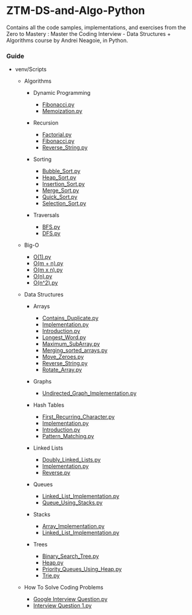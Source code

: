 # ZTM-DS-and-Algo-Python
Contains all the code samples, implementations, and exercises from the Zero to Mastery : Master the Coding Interview - Data Structures + Algorithms course by Andrei Neagoie, in Python.

### Guide
- venv/Scripts
  - Algorithms
    - Dynamic Programming
      - [Fibonacci.py](https://github.com/VicodinAbuser/ZTM-DS-and-Algo-Python/blob/master/venv/Scripts/Algorithms/Dynamic%20Programming/Fibonacci.py)
      - [Memoization.py](https://github.com/VicodinAbuser/ZTM-DS-and-Algo-Python/blob/master/venv/Scripts/Algorithms/Dynamic%20Programming/Memoization.py)
      
    - Recursion
      - [Factorial.py](https://github.com/VicodinAbuser/ZTM-DS-and-Algo-Python/blob/master/venv/Scripts/Algorithms/Recursion/Factorial.py)
      - [Fibonacci.py](https://github.com/VicodinAbuser/ZTM-DS-and-Algo-Python/blob/master/venv/Scripts/Algorithms/Recursion/Fibonacci.py)
      - [Reverse_String.py](https://github.com/VicodinAbuser/ZTM-DS-and-Algo-Python/blob/master/venv/Scripts/Algorithms/Recursion/Reverse_String.py)
    
    - Sorting
      - [Bubble_Sort.py](https://github.com/VicodinAbuser/ZTM-DS-and-Algo-Python/blob/master/venv/Scripts/Algorithms/Sorting/Bubble_Sort.py)
      - [Heap_Sort.py](https://github.com/VicodinAbuser/ZTM-DS-and-Algo-Python/blob/master/venv/Scripts/Algorithms/Sorting/Heap_Sort.py)
      - [Insertion_Sort.py](https://github.com/VicodinAbuser/ZTM-DS-and-Algo-Python/blob/master/venv/Scripts/Algorithms/Sorting/Insertion_Sort.py)
      - [Merge_Sort.py](https://github.com/VicodinAbuser/ZTM-DS-and-Algo-Python/blob/master/venv/Scripts/Algorithms/Sorting/Merge_Sort.py)
      - [Quick_Sort.py](https://github.com/VicodinAbuser/ZTM-DS-and-Algo-Python/blob/master/venv/Scripts/Algorithms/Sorting/Quick_Sort.py)
      - [Selection_Sort.py](https://github.com/VicodinAbuser/ZTM-DS-and-Algo-Python/blob/master/venv/Scripts/Algorithms/Sorting/Selection_Sort.py)
    
    - Traversals
      - [BFS.py](https://github.com/VicodinAbuser/ZTM-DS-and-Algo-Python/blob/master/venv/Scripts/Algorithms/Traversals/BFS.py)
      - [DFS.py](https://github.com/VicodinAbuser/ZTM-DS-and-Algo-Python/blob/master/venv/Scripts/Algorithms/Traversals/DFS.py)
  
  - Big-O
    - [O(1).py](https://github.com/VicodinAbuser/ZTM-DS-and-Algo-Python/blob/master/venv/Scripts/Big-O/O(1).py)
    - [O(m + n).py](https://github.com/VicodinAbuser/ZTM-DS-and-Algo-Python/blob/master/venv/Scripts/Big-O/O(m%20%2B%20n).py)
    - [O(m x n).py](https://github.com/VicodinAbuser/ZTM-DS-and-Algo-Python/blob/master/venv/Scripts/Big-O/O(m%20x%20n).py)
    - [O(n).py](https://github.com/VicodinAbuser/ZTM-DS-and-Algo-Python/blob/master/venv/Scripts/Big-O/O(n).py)
    - [O(n^2).py](https://github.com/VicodinAbuser/ZTM-DS-and-Algo-Python/blob/master/venv/Scripts/Big-O/O(n%5E2).py)
  
  - Data Structures
    - Arrays
      - [Contains_Duplicate.py](https://github.com/VicodinAbuser/ZTM-DS-and-Algo-Python/blob/master/venv/Scripts/Data%20Structures/Arrays/Contains_Duplicate.py)
      - [Implementation.py](https://github.com/VicodinAbuser/ZTM-DS-and-Algo-Python/blob/master/venv/Scripts/Data%20Structures/Arrays/Implementation.py)
      - [Introduction.py](https://github.com/VicodinAbuser/ZTM-DS-and-Algo-Python/blob/master/venv/Scripts/Data%20Structures/Arrays/Introduction.py)
      - [Longest_Word.py](https://github.com/VicodinAbuser/ZTM-DS-and-Algo-Python/blob/master/venv/Scripts/Data%20Structures/Arrays/Longest_Word.py)
      - [Maximum_SubArray.py](https://github.com/VicodinAbuser/ZTM-DS-and-Algo-Python/blob/master/venv/Scripts/Data%20Structures/Arrays/Maximum_SubArray.py)
      - [Merging_sorted_arrays.py](https://github.com/VicodinAbuser/ZTM-DS-and-Algo-Python/blob/master/venv/Scripts/Data%20Structures/Arrays/Merging_sorted_arrays.py)
      - [Move_Zeroes.py](https://github.com/VicodinAbuser/ZTM-DS-and-Algo-Python/blob/master/venv/Scripts/Data%20Structures/Arrays/Move_Zeroes.py)
      - [Reverse_String.py](https://github.com/VicodinAbuser/ZTM-DS-and-Algo-Python/blob/master/venv/Scripts/Data%20Structures/Arrays/Reverse_String.py)
      - [Rotate_Array.py](https://github.com/VicodinAbuser/ZTM-DS-and-Algo-Python/blob/master/venv/Scripts/Data%20Structures/Arrays/Rotate_Array.py)
  
    - Graphs
      - [Undirected_Graph_Implementation.py](https://github.com/VicodinAbuser/ZTM-DS-and-Algo-Python/blob/master/venv/Scripts/Data%20Structures/Graphs/Undirected_Graph_Implementation.py)
    
    - Hash Tables
      - [First_Recurring_Character.py](https://github.com/VicodinAbuser/ZTM-DS-and-Algo-Python/blob/master/venv/Scripts/Data%20Structures/Hash%20Tables/First_Recurring_Character.py)
      - [Implementation.py](https://github.com/VicodinAbuser/ZTM-DS-and-Algo-Python/blob/master/venv/Scripts/Data%20Structures/Hash%20Tables/Implementation.py)
      - [Introduction.py](https://github.com/VicodinAbuser/ZTM-DS-and-Algo-Python/blob/master/venv/Scripts/Data%20Structures/Hash%20Tables/Introduction.py)
      - [Pattern_Matching.py](https://github.com/VicodinAbuser/ZTM-DS-and-Algo-Python/blob/master/venv/Scripts/Data%20Structures/Hash%20Tables/Pattern_Matching.py)
    
    - Linked Lists
      - [Doubly_Linked_Lists.py](https://github.com/VicodinAbuser/ZTM-DS-and-Algo-Python/blob/master/venv/Scripts/Data%20Structures/Linked%20Lists/Doubly_Linked_Lists.py)
      - [Implementation.py](https://github.com/VicodinAbuser/ZTM-DS-and-Algo-Python/blob/master/venv/Scripts/Data%20Structures/Linked%20Lists/Implementation.py)
      - [Reverse.py](https://github.com/VicodinAbuser/ZTM-DS-and-Algo-Python/blob/master/venv/Scripts/Data%20Structures/Linked%20Lists/Reverse.py)
    
    - Queues
      - [Linked_List_Implementation.py](https://github.com/VicodinAbuser/ZTM-DS-and-Algo-Python/blob/master/venv/Scripts/Data%20Structures/Queues/Linked_List_Implementation.py)
      - [Queue_Using_Stacks.py](https://github.com/VicodinAbuser/ZTM-DS-and-Algo-Python/blob/master/venv/Scripts/Data%20Structures/Queues/Queue_Using_Stacks.py)
    
    - Stacks
      - [Array_Implementation.py](https://github.com/VicodinAbuser/ZTM-DS-and-Algo-Python/blob/master/venv/Scripts/Data%20Structures/Stacks/Array_Implementation.py)
      - [Linked_List_Implementation.py](https://github.com/VicodinAbuser/ZTM-DS-and-Algo-Python/blob/master/venv/Scripts/Data%20Structures/Stacks/Linked_List_Implementation.py)
    
    - Trees
      - [Binary_Search_Tree.py](https://github.com/VicodinAbuser/ZTM-DS-and-Algo-Python/blob/master/venv/Scripts/Data%20Structures/Trees/Binary_Search_Tree.py)
      - [Heap.py](https://github.com/VicodinAbuser/ZTM-DS-and-Algo-Python/blob/master/venv/Scripts/Data%20Structures/Trees/Heap.py)
      - [Priority_Queues_Using_Heap.py](https://github.com/VicodinAbuser/ZTM-DS-and-Algo-Python/blob/master/venv/Scripts/Data%20Structures/Trees/Priority_Queues_Using_Heap.py)
      - [Trie.py](https://github.com/VicodinAbuser/ZTM-DS-and-Algo-Python/blob/master/venv/Scripts/Data%20Structures/Trees/Trie.py)
  
  - How To Solve Coding Problems
    - [Google Interview Question.py](https://github.com/VicodinAbuser/ZTM-DS-and-Algo-Python/blob/master/venv/Scripts/How%20to%20solve%20coding%20problems/Google%20Interview%20Question.py)
    - [Interview Question 1.py](https://github.com/VicodinAbuser/ZTM-DS-and-Algo-Python/blob/master/venv/Scripts/How%20to%20solve%20coding%20problems/Interview%20Question%201.py)
